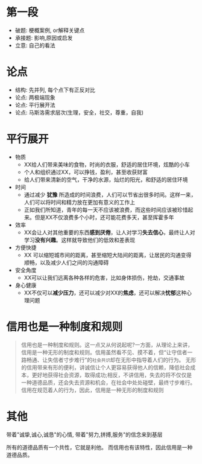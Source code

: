 # 第一段
- 破题: 梗概案例, or解释关键点
- 承接题: 影响,原因或启发
- 立意: 自己的看法
# 论点
- 结构: 先并列, 每个点下有正反对比
- 论点: 两极端现象
- 论点: 平行展开法
- 论点: 马斯洛需求层次(生理，安全，社交，尊重，自我)

# 平行展开
- 物质
  - XX给人们带来美味的食物，时尚的衣服，舒适的居住环境，炫酷的小车
  - 个人和组织通过XX，可以挣钱，盈利，甚至收获财富
  - 给人们带来清新的空气，干净的水源，灿烂的阳光，和舒适的居住环境
- 时间
  - 通过减少 **犹豫** 所造成的时间浪费，人们可以节省出很多时间。这样一来，人们可以将时间和精力放在更加有意义的工作上
  - 正如我们所知道，青年的每一天不应该被浪费，而这些时间应该被珍惜起来。但是XX不仅浪费多个小时，还可能花费多天，甚至挥霍多年
- 效率
  - XX会让人对其他重要的东西**感到厌倦**，让人对学习**失去信心**，最终让人对学习**没有兴趣**。这样就导致他们的低效和差表现
- 方便快捷
  - XX 可以缩短城市间的距离，甚至缩短大陆间的距离，让居民的沟通变得顺畅，以及减少人们之间的沟通障碍
- 安全角度
  - XX可以让我们远离各种各样的危害，比如身体损伤，抢劫，交通事故
- 身心健康
  - XX不仅可以**减少压力**，还可以减少对XX的**焦虑**，还可以解决**忧郁**这种心理问题

# 信用也是一种制度和规则
> 信用也是一种制度和规则。这一点又从何说起呢?一方面，从理论上来讲，信用是一种无形的制度和规则。信用虽然看不见、摸不着，但“让守信者一路畅通、让失信者寸步难行”的`社会共识`却在无形中指导着人们的行为。
> 无形的信用带来有形的便利，讲诚信让个人更容易获得他人的信赖，降低社会成本，更好地获得社会资源，取得成功;相反，不讲信用，失去的将不仅仅是一种道德品质，还会失去资源和机会，在社会中处处碰壁，最终寸步难行。
> 信用在规范着人的行为，因此，信用是一种无形的制度和规则

# 其他
带着"诚挚,诚心,诚恳"的心情, 带着"努力,拼搏,服务"的信念来到基层

所有的道德品质有一个共性，它就是利他。 而信用也有该特性，因此信用是一种道德品质。


